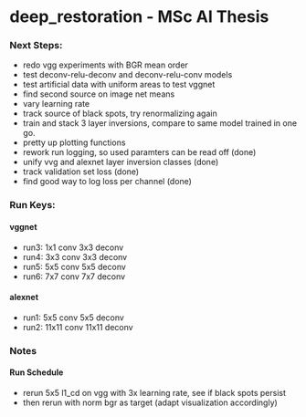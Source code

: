# deep_restoration - MSc AI Thesis

### Next Steps:
- redo vgg experiments with BGR mean order
- test deconv-relu-deconv and deconv-relu-conv models
- test artificial data with uniform areas to test vggnet
- find second source on image net means
- vary learning rate
- track source of black spots, try renormalizing again
- train and stack 3 layer inversions, compare to same model trained in one go.
- pretty up plotting functions
- rework run logging, so used paramters can be read off (done)
- unify vvg and alexnet layer inversion classes (done)
- track validation set loss (done)
- find good way to log loss per channel (done)

### Run Keys:

#### vggnet
- run3: 1x1 conv 3x3 deconv
- run4: 3x3 conv 3x3 deconv
- run5: 5x5 conv 5x5 deconv
- run6: 7x7 conv 7x7 deconv

#### alexnet
- run1: 5x5 conv 5x5 deconv
- run2: 11x11 conv 11x11 deconv

### Notes
#### Run Schedule
- rerun 5x5 l1_cd on vgg with 3x learning rate, see if black spots persist
- then rerun with norm bgr as target (adapt visualization accordingly)